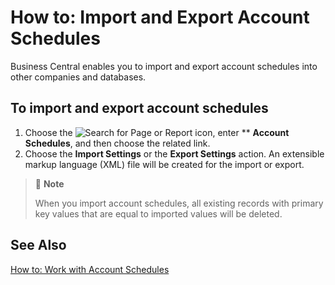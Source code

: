 # How to: Import and Export Account Schedules

Business Central enables you to import and export account schedules into other companies and databases.

 

## To import and export account schedules

1. Choose the ![Search for Page or Report](search-icon.png) icon, enter ** **Account Schedules**, and then choose the related link.
2. Choose the **Import Settings** or the **Export Settings** action. An extensible markup language (XML) file will be created for the import or export.

 

> :speech_balloon: **Note**
>
> When you import account schedules, all existing records with primary key values that are equal to imported values will be deleted.

 

## See Also 

[How to: Work with Account Schedules](How-to-Work-with-Account-Schedules.md)

